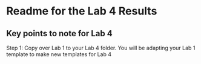 # Readme for the Lab 4 Results

## Key points to note for Lab 4

Step 1: Copy over Lab 1 to your Lab 4 folder. You will be adapting your Lab 1 template to make new templates for Lab 4 